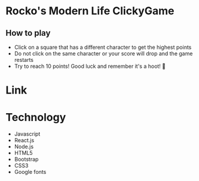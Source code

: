 # Rocko's Modern Life ClickyGame

## How to play
* Click on a square that has a different character to get the highest points
* Do not click on the same character or your score will drop and the game restarts
* Try to reach 10 points! Good luck and remember it's a hoot! 🐄


# Link


# Technology
* Javascript
* React.js
* Node.js
* HTML5
* Bootstrap
* CSS3
* Google fonts
